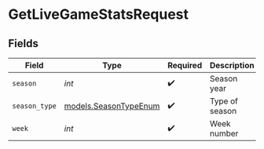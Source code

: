 # GetLiveGameStatsRequest


## Fields

| Field                                                | Type                                                 | Required                                             | Description                                          | Example                                              |
| ---------------------------------------------------- | ---------------------------------------------------- | ---------------------------------------------------- | ---------------------------------------------------- | ---------------------------------------------------- |
| `season`                                             | *int*                                                | :heavy_check_mark:                                   | Season year                                          | 2025                                                 |
| `season_type`                                        | [models.SeasonTypeEnum](../models/seasontypeenum.md) | :heavy_check_mark:                                   | Type of season                                       | REG                                                  |
| `week`                                               | *int*                                                | :heavy_check_mark:                                   | Week number                                          | 4                                                    |